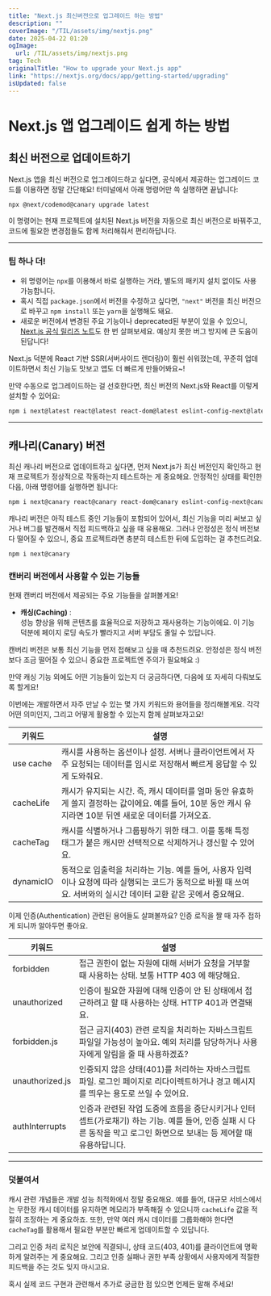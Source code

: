 ```yaml
---
title: "Next.js 최신버전으로 업그레이드 하는 방법"
description: ""
coverImage: "/TIL/assets/img/nextjs.png"
date: 2025-04-22 01:20
ogImage: 
  url: /TIL/assets/img/nextjs.png
tag: Tech
originalTitle: "How to upgrade your Next.js app"
link: "https://nextjs.org/docs/app/getting-started/upgrading"
isUpdated: false
---
```



# Next.js 앱 업그레이드 쉽게 하는 방법

## 최신 버전으로 업데이트하기

Next.js 앱을 최신 버전으로 업그레이드하고 싶다면, 공식에서 제공하는 업그레이드 코드를 이용하면 정말 간단해요! 터미널에서 아래 명령어만 쓱 실행하면 끝납니다:

```bash
npx @next/codemod@canary upgrade latest
```

이 명령어는 현재 프로젝트에 설치된 Next.js 버전을 자동으로 최신 버전으로 바꿔주고, 코드에 필요한 변경점들도 함께 처리해줘서 편리하답니다.

---

### 팁 하나 더!

- 위 명령어는 `npx`를 이용해서 바로 실행하는 거라, 별도의 패키지 설치 없이도 사용 가능합니다.
- 혹시 직접 `package.json`에서 버전을 수정하고 싶다면, `"next"` 버전을 최신 버전으로 바꾸고 `npm install` 또는 `yarn`을 실행해도 돼요.
- 새로운 버전에서 변경된 주요 기능이나 deprecated된 부분이 있을 수 있으니, [Next.js 공식 릴리즈 노트](https://nextjs.org/blog)도 한 번 살펴보세요. 예상치 못한 버그 방지에 큰 도움이 된답니다!

Next.js 덕분에 React 기반 SSR(서버사이드 렌더링)이 훨씬 쉬워졌는데, 꾸준히 업데이트하면서 최신 기능도 맛보고 앱도 더 빠르게 만들어봐요~!

<!-- TIL 수평 -->
<ins class="adsbygoogle"
     style="display:block"
     data-ad-client="ca-pub-4877378276818686"
     data-ad-slot="1549334788"
     data-ad-format="auto"
     data-full-width-responsive="true"></ins>
<script>
(adsbygoogle = window.adsbygoogle || []).push({});
</script>

만약 수동으로 업그레이드하는 걸 선호한다면, 최신 버전의 Next.js와 React를 이렇게 설치할 수 있어요:

```bash
npm i next@latest react@latest react-dom@latest eslint-config-next@latest
```

---

## 캐나리(Canary) 버전

최신 캐나리 버전으로 업데이트하고 싶다면, 먼저 Next.js가 최신 버전인지 확인하고 현재 프로젝트가 정상적으로 작동하는지 테스트하는 게 중요해요. 안정적인 상태를 확인한 다음, 아래 명령어를 실행하면 됩니다:

```bash
npm i next@canary react@canary react-dom@canary eslint-config-next@canary
```

캐나리 버전은 아직 테스트 중인 기능들이 포함되어 있어서, 최신 기능을 미리 써보고 싶거나 버그를 발견해서 직접 피드백하고 싶을 때 유용해요. 그러나 안정성은 정식 버전보다 떨어질 수 있으니, 중요 프로젝트라면 충분히 테스트한 뒤에 도입하는 걸 추천드려요.

<!-- TIL 수평 -->
<ins class="adsbygoogle"
     style="display:block"
     data-ad-client="ca-pub-4877378276818686"
     data-ad-slot="1549334788"
     data-ad-format="auto"
     data-full-width-responsive="true"></ins>
<script>
(adsbygoogle = window.adsbygoogle || []).push({});
</script>


```bash
npm i next@canary
```

### 캔버리 버전에서 사용할 수 있는 기능들

현재 캔버리 버전에서 제공되는 주요 기능들을 살펴볼게요!

- **캐싱(Caching)** :  
  성능 향상을 위해 콘텐츠를 효율적으로 저장하고 재사용하는 기능이에요. 이 기능 덕분에 페이지 로딩 속도가 빨라지고 서버 부담도 줄일 수 있답니다.

캔버리 버전은 보통 최신 기능을 먼저 접해보고 싶을 때 추천드려요. 안정성은 정식 버전보다 조금 떨어질 수 있으니 중요한 프로젝트엔 주의가 필요해요 :)

만약 캐싱 기능 외에도 어떤 기능들이 있는지 더 궁금하다면, 다음에 또 자세히 다뤄보도록 할게요!


<!-- TIL 수평 -->
<ins class="adsbygoogle"
     style="display:block"
     data-ad-client="ca-pub-4877378276818686"
     data-ad-slot="1549334788"
     data-ad-format="auto"
     data-full-width-responsive="true"></ins>
<script>
(adsbygoogle = window.adsbygoogle || []).push({});
</script>

이번에는 개발하면서 자주 만날 수 있는 몇 가지 키워드와 용어들을 정리해볼게요. 각각 어떤 의미인지, 그리고 어떻게 활용할 수 있는지 함께 살펴보자고요!

| 키워드         | 설명                                                                                 |
|----------------|--------------------------------------------------------------------------------------|
| use cache      | 캐시를 사용하는 옵션이나 설정. 서버나 클라이언트에서 자주 요청되는 데이터를 임시로 저장해서 빠르게 응답할 수 있게 도와줘요. |
| cacheLife      | 캐시가 유지되는 시간. 즉, 캐시 데이터를 얼마 동안 유효하게 쓸지 결정하는 값이에요. 예를 들어, 10분 동안 캐시 유지라면 10분 뒤엔 새로운 데이터를 가져오죠. |
| cacheTag       | 캐시를 식별하거나 그룹핑하기 위한 태그. 이를 통해 특정 태그가 붙은 캐시만 선택적으로 삭제하거나 갱신할 수 있어요. |
| dynamicIO      | 동적으로 입출력을 처리하는 기능. 예를 들어, 사용자 입력이나 요청에 따라 실행되는 코드가 동적으로 바뀔 때 쓰여요. 서버와의 실시간 데이터 교환 같은 곳에서 중요해요. |

이제 인증(Authentication) 관련된 용어들도 살펴볼까요? 인증 로직을 짤 때 자주 접하게 되니까 알아두면 좋아요.

| 키워드           | 설명                                                                                  |
|------------------|---------------------------------------------------------------------------------------|
| forbidden        | 접근 권한이 없는 자원에 대해 서버가 요청을 거부할 때 사용하는 상태. 보통 HTTP 403 에 해당해요. |
| unauthorized     | 인증이 필요한 자원에 대해 인증이 안 된 상태에서 접근하려고 할 때 사용하는 상태. HTTP 401과 연결돼요. |
| forbidden.js     | 접근 금지(403) 관련 로직을 처리하는 자바스크립트 파일일 가능성이 높아요. 예외 처리를 담당하거나 사용자에게 알림을 줄 때 사용하겠죠? |
| unauthorized.js  | 인증되지 않은 상태(401)를 처리하는 자바스크립트 파일. 로그인 페이지로 리다이렉트하거나 경고 메시지를 띄우는 용도로 쓰일 수 있어요. |
| authInterrupts   | 인증과 관련된 작업 도중에 흐름을 중단시키거나 인터셉트(가로채기) 하는 기능. 예를 들어, 인증 실패 시 다른 동작을 막고 로그인 화면으로 보내는 등 제어할 때 유용하답니다. |

---

### 덧붙여서

캐시 관련 개념들은 개발 성능 최적화에서 정말 중요해요. 예를 들어, 대규모 서비스에서는 무한정 캐시 데이터를 유지하면 메모리가 부족해질 수 있으니까 `cacheLife` 값을 적절히 조정하는 게 중요하죠. 또한, 만약 여러 캐시 데이터를 그룹화해야 한다면 `cacheTag`를 활용해서 필요한 부분만 빠르게 업데이트할 수 있답니다.

그리고 인증 처리 로직은 보안에 직결되니, 상태 코드(403, 401)를 클라이언트에 명확하게 알려주는 게 중요해요. 그리고 인증 실패나 권한 부족 상황에서 사용자에게 적절한 피드백을 주는 것도 잊지 마시고요.

혹시 실제 코드 구현과 관련해서 추가로 궁금한 점 있으면 언제든 말해 주세요!